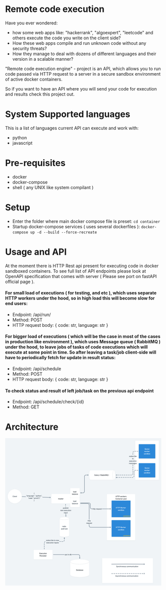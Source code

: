 # Remote code execution
Have you ever wondered:
- how some web apps like: "hackerrank", "algoexpert", "leetcode" and others  execute the code you write on the client side?
- How these web apps compile and run unknown code without any security threats? 
- How they manage to deal with dozens of different languages and their version in a scalable manner?

"Remote code execution engine" - project is an API, which allows you to run code passed via HTTP request to a server in 
a secure sandbox environment of active docker containers.

So if you want to have an API where you will send your code for execution and results check this project out.

# System Supported languages
This is a list of languages current API can execute and work with:
- python
- javascript

# Pre-requisites
- docker
- docker-compose
- shell ( any UNIX like system compilant )

# Setup 
- Enter the folder where main docker compose file is preset: `cd container`
- Startup docker-compose services ( uses several dockerfiles ): 
`docker-compose up -d --build --force-recreate`

# Usage and API
At the moment there is HTTP Rest api present for executing code in docker sandboxed containers.
To see full list of API endpoints please look at OpenAPI specification that comes with server ( Please see port on fastAPI official page ).
#### For small load of executions ( for testing, and etc ), which uses separate HTTP workers under the hood, so in high load this will become slow for end users:
- Endpoint: /api/run/
- Method: POST
- HTTP request body: { code: str, language: str }
#### For bigger load of executions ( which will be the case in most of the cases in production like environment ), which uses Message queue ( RabbitMQ ) under the hood, to leave jobs of tasks of code executions which will execute at some point in time. So after leaving a task/job client-side will have to periodically fetch for update in result status:
- Endpoint: /api/schedule
- Method: POST
- HTTP request body: { code: str, language: str }
#### To check status and result of left job/task on the previous api endpoint
- Endpoint: /api/schedule/check/{id}
- Method: GET

# Architecture
![Architecture diagram](./assets/diagram.png)
